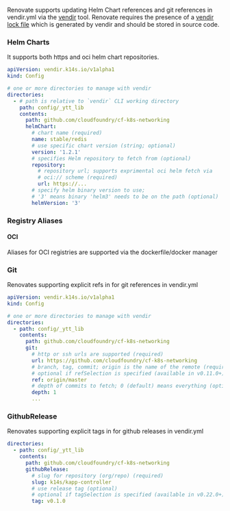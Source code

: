 Renovate supports updating Helm Chart references and git references in vendir.yml via the [vendir](https://carvel.dev/vendir/) tool. Renovate requires the presence of a [vendir lock file](https://carvel.dev/vendir/docs/v0.40.x/vendir-lock-spec/) which is generated by vendir and should be stored in source code.

### Helm Charts

It supports both https and oci helm chart repositories.

```yaml title="Example helm chart vendir.yml"
apiVersion: vendir.k14s.io/v1alpha1
kind: Config

# one or more directories to manage with vendir
directories:
  - # path is relative to `vendir` CLI working directory
    path: config/_ytt_lib
    contents:
      path: github.com/cloudfoundry/cf-k8s-networking
      helmChart:
        # chart name (required)
        name: stable/redis
        # use specific chart version (string; optional)
        version: '1.2.1'
        # specifies Helm repository to fetch from (optional)
        repository:
          # repository url; supports exprimental oci helm fetch via
          # oci:// scheme (required)
          url: https://...
        # specify helm binary version to use;
        # '3' means binary 'helm3' needs to be on the path (optional)
        helmVersion: '3'
```

### Registry Aliases

#### OCI

Aliases for OCI registries are supported via the dockerfile/docker manager

### Git

Renovates supporting explicit refs in for git references in vendir.yml

```yaml title="Example git vendir.yml"
apiVersion: vendir.k14s.io/v1alpha1
kind: Config

# one or more directories to manage with vendir
directories:
  - path: config/_ytt_lib
    contents:
      path: github.com/cloudfoundry/cf-k8s-networking
      git:
        # http or ssh urls are supported (required)
        url: https://github.com/cloudfoundry/cf-k8s-networking
        # branch, tag, commit; origin is the name of the remote (required)
        # optional if refSelection is specified (available in v0.11.0+)
        ref: origin/master
        # depth of commits to fetch; 0 (default) means everything (optional; v0.29.0+)
        depth: 1
        ...
```

### GithubRelease

Renovates supporting explicit tags in for github releases in vendir.yml

```yaml title="Example github vendir.yml"
directories:
  - path: config/_ytt_lib
    contents:
      path: github.com/cloudfoundry/cf-k8s-networking
      githubRelease:
        # slug for repository (org/repo) (required)
        slug: k14s/kapp-controller
        # use release tag (optional)
        # optional if tagSelection is specified (available in v0.22.0+)
        tag: v0.1.0
```

